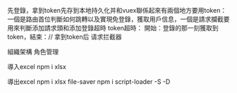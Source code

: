 先登錄，拿到token先存到本地持久化并和vuex聯係起來有兩個地方要用token：一個是路由首位判斷如何跳轉以及實現免登錄，獲取用戶信息，一個是請求攔截要用來判斷添加請求頭和添加登錄超時
token超時： 開始：登錄的那一刻獲取到token，結束：// 拿到token后  请求拦截器

組織架構
角色管理



導入excel
npm i xlsx

導出excel
npm i xlsx file-saver
npm i script-loader -S -D